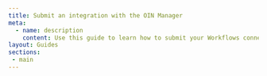 ```yaml
---
title: Submit an integration with the OIN Manager
meta:
  - name: description
    content: Use this guide to learn how to submit your Workflows connector integration to Okta for publication using the Okta Integration Network (OIN) Manager.
layout: Guides
sections:
 - main
---
```

